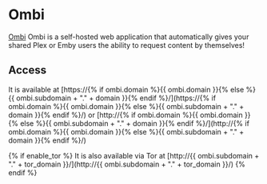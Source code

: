 # Ombi

[Ombi](https://ombi.io) Ombi is a self-hosted web application that automatically gives your shared Plex or Emby users the ability to request content by themselves!

## Access

It is available at [https://{% if ombi.domain %}{{ ombi.domain }}{% else %}{{ ombi.subdomain + "." + domain }}{% endif %}/](https://{% if ombi.domain %}{{ ombi.domain }}{% else %}{{ ombi.subdomain + "." + domain }}{% endif %}/) or [http://{% if ombi.domain %}{{ ombi.domain }}{% else %}{{ ombi.subdomain + "." + domain }}{% endif %}/](http://{% if ombi.domain %}{{ ombi.domain }}{% else %}{{ ombi.subdomain + "." + domain }}{% endif %}/)

{% if enable_tor %}
It is also available via Tor at [http://{{ ombi.subdomain + "." + tor_domain }}/](http://{{ ombi.subdomain + "." + tor_domain }}/)
{% endif %}
